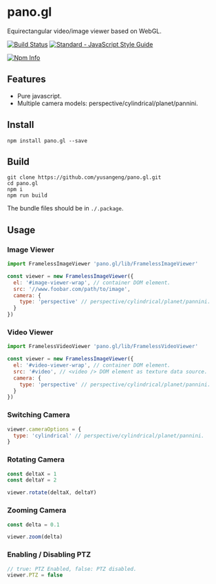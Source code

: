 # pano.gl

Equirectangular video/image viewer based on WebGL.

[![Build Status](https://travis-ci.org/yusangeng/pano.gl.svg?branch=master)](https://travis-ci.org/yusangeng/pano.gl) [![Standard - JavaScript Style Guide](https://img.shields.io/badge/code_style-standard-brightgreen.svg)](https://standardjs.com)

[![Npm Info](https://nodei.co/npm/pano.gl.png?compact=true)](https://www.npmjs.com/package/pano.gl)

## Features

* Pure javascript.
* Multiple camera models: perspective/cylindrical/planet/pannini.

## Install

``` shell
npm install pano.gl --save
```

## Build

``` shell
git clone https://github.com/yusangeng/pano.gl.git
cd pano.gl
npm i
npm run build
```

The bundle files should be in `./.package`.

## Usage

### Image Viewer

``` js
import FramelessImageViewer 'pano.gl/lib/FramelessImageViewer'

const viewer = new FramelessImageViewer({
  el: '#image-viewer-wrap', // container DOM element.
  src: '//www.foobar.com/path/to/image',
  camera: {
    type: 'perspective' // perspective/cylindrical/planet/pannini.
  }
})
```

### Video Viewer

``` js
import FramelessVideoViewer 'pano.gl/lib/FramelessVideoViewer'

const viewer = new FramelessImageViewer({
  el: '#video-viewer-wrap', // container DOM element.
  src: '#video', // <video /> DOM element as texture data source.
  camera: {
    type: 'perspective' // perspective/cylindrical/planet/pannini.
  }
})
```

### Switching Camera

``` js
viewer.cameraOptions = {
  type: 'cylindrical' // perspective/cylindrical/planet/pannini.
}
```

### Rotating Camera

``` js
const deltaX = 1
const deltaY = 2

viewer.rotate(deltaX, deltaY)
```

### Zooming Camera

``` js
const delta = 0.1

viewer.zoom(delta)
```

### Enabling / Disabling PTZ

``` js
// true: PTZ Enabled, false: PTZ disabled.
viewer.PTZ = false
```
